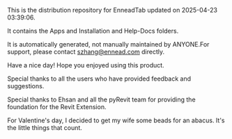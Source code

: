 This is the distribution repository for EnneadTab updated on 2025-04-23 03:39:06.

It contains the Apps and Installation and Help-Docs folders.

It is automatically generated, not manually maintained by ANYONE.For support, please contact szhang@ennead.com directly.

Have a nice day! Hope you enjoyed using this product.

Special thanks to all the users who have provided feedback and suggestions.

Special thanks to Ehsan and all the pyRevit team for providing the foundation for the Revit Extension.






For Valentine's day, I decided to get my wife some beads for an abacus.  It's the little things that count.